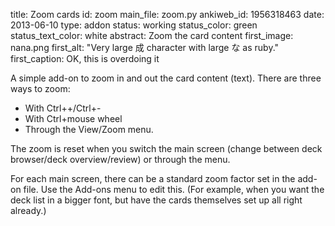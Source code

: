 title: Zoom cards
id: zoom
main_file: zoom.py
ankiweb_id: 1956318463
date: 2013-06-10
type: addon
status: working
status_color: green
status_text_color: white
abstract: Zoom the card content
first_image: nana.png
first_alt: "Very large 成 character with large な as ruby."
first_caption: OK, this is overdoing it

A simple add-on to zoom in and out the card content (text).  There are
three ways to zoom:

* With Ctrl++/Ctrl+-
* With Ctrl+mouse wheel
* Through the View/Zoom menu.


The zoom is reset when you switch the main screen (change between deck
browser/deck overview/review) or through the menu.

For each main screen, there can be a standard zoom factor set in the
add-on file. Use the Add-ons menu to edit this. (For example, when you
want the deck list in a bigger font, but have the cards themselves set
up all right already.)
